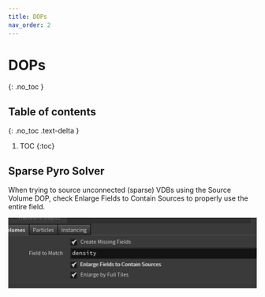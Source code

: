 ```yaml
---
title: DOPs
nav_order: 2
---
```


# DOPs
{: .no_toc }

## Table of contents
{: .no_toc .text-delta }

1. TOC
{:toc}

## Sparse Pyro Solver
When trying to source unconnected (sparse) VDBs using the Source Volume DOP, check Enlarge Fields to Contain Sources to properly use the entire field.

![Sparse sourcing](./images/dops/sparse_sourcing.png "Sparse sourcing")
